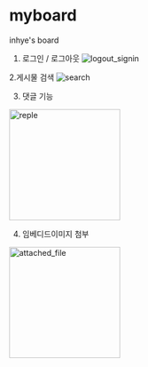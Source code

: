 # myboard
inhye's board

1. 로그인 / 로그아웃
![logout_signin](https://user-images.githubusercontent.com/51586135/149766885-15fe0975-0066-4fc6-8cd4-80c9cac7afb4.gif)

2.게시물 검색
![search](https://user-images.githubusercontent.com/51586135/149766872-146a35dc-d26f-4581-93f9-e7c320c11a03.gif)

3. 댓글 기능
<img width="200" alt="reple" src="https://user-images.githubusercontent.com/51586135/149766266-1349a438-85df-415d-91b5-b9ec64296e28.png">

4. 임베디드이미지 첨부
<img width="200" alt="attached_file" src="https://user-images.githubusercontent.com/51586135/149766260-9e3f306e-9567-4c2c-a1aa-d14ca726634f.png">
